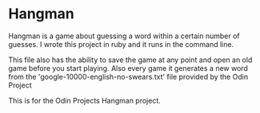 # Hangman

Hangman is a game about guessing a word within a certain number of guesses.
I wrote this project in ruby and it runs in the command line.

This file also has the ability to save the game at any point and open an old game before you start playing.
Also every game it generates a new word from the 'google-10000-english-no-swears.txt' file provided by the Odin Project

This is for the Odin Projects Hangman project.
